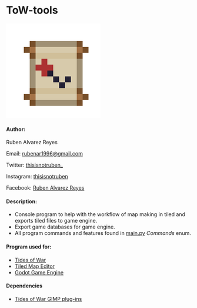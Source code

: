 # ToW-tools
![icon](icon.png)
#### Author:
Ruben Alvarez Reyes

Email: rubenar1996@gmail.com

Twitter: [thisisnotruben_](https://twitter.com/thisisnotruben_)

Instagram: [thisisnotruben](https://www.instagram.com/thisisnotruben/)

Facebook: [Ruben Alvarez Reyes](https://www.facebook.com/thisisnotruben)

#### Description:
* Console program to help with the workflow of map making in tiled and exports tiled files to game engine.
* Export game databases for game engine.
* All program commands and features found in [main.py](exporters/main.py) *Commands* enum.

#### Program used for:
* [Tides of War](https://github.com/thisisnotruben/Tides-of-War)
* [Tiled Map Editor](https://www.mapeditor.org/)
* [Godot Game Engine](https://godotengine.org/)

#### Dependencies
* [Tides of War GIMP plug-ins](https://github.com/thisisnotruben/ToW-GIMP-plugin-ins)
